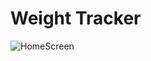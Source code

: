 # Weight Tracker
![](https://lh3.googleusercontent.com/DV7wvGcxjvElFOAEmIn-_WoxUMuYIqvFsIFCZWSJRtoEozHjXUkTjizRCZXCbzFp4gezVh4KEmtN-EbSTByJUdYFWXt_fk-Q9szqbJ1AjA3uK28dP5dRIJZcXjKKmCzhlzq3p5BdtPqp7hb4GxKj3SExCdYyqbSD9Ij18hE8K02DTHU7VLXMgJgtyJzYSHqbczXYNqGp5iNRWo2DSKOUnmG_6BaXohx5r42h2lWtQCAF1Bc1CRGuJogkMVCVeGQppS7X6KcxfYLnU7DtwMFPkhfdXf7zsA2_pxigoui4JFVYlBlqcxjXTLRnhS-LYPbp9BdFLzFUpxM8eVGvZL1ZGLp7Jrq6ghdyYOGB_S3DukV_ICgZLlUF1-xY3s1kqeHu4fTC_0dwDNKBBpH1Ul_MOAX9i99Q6gKErl7PDIbwvKsE3J1T1ZK5-iZ5SRs_SqDUEj21G57fw_6jQX1YcI4LTuxhIxRyfgtKbBE53yfN3kNfQF4wbYxFq_wgqNpH9mD4JmMvbyxvQbziqHLQ2r5s6exgiUnBWscRBAWIHZdf2j2aftvzuUy3-lJxxcaay1DGrSxnQmH9VbcaDi4I5Y-VMfLCNyNrWtUD32HEQehhbC9rmYF3lLbxVNllMztyzdtN9KEhimKN1wbAr0YnKklmcBPz5blhFbAatTOn07AYXwWpvqSTIpZwIX43WQ6ybXyh6urMPTW3r_ZNsGs4XnWLdkSIMbIRz7FkWNuOFOnKGBFADKUQkLgEZ3coexLOHoYEAndYpslRF-riPltDP_9PqQLPu6CixDOlGOH5jXn8w1oUfyPvTIg4Lbu7iWnUzcAiPSWdWWclE0ddBwe5TIGVq6hfRZvCZAFQk5Eu-XUXTq4EQIQKFoSKFgzFb7U9IsGiRFS-s_JFDOy6LSpEoMmfovMNzbuW3L31hheFH-U=w454-h961-no?authuser=0 "HomeScreen")
